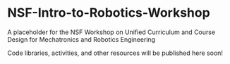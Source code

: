 # NSF-Intro-to-Robotics-Workshop

A placeholder for the NSF Workshop on Unified Curriculum and Course Design for Mechatronics and Robotics Engineering

Code libraries, activities, and other resources will be published here soon!
